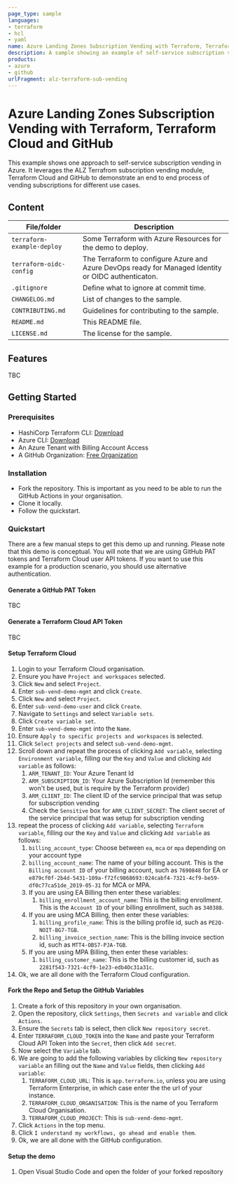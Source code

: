 ```yaml
---
page_type: sample
languages:
- terraform
- hcl
- yaml
name: Azure Landing Zones Subscription Vending with Terraform, Terraform Cloud and GitHub
description: A sample showing an example of self-service subscription vending with GitHub and Terraform Cloud.
products:
- azure
- github
urlFragment: alz-terraform-sub-vending
---
```


# Azure Landing Zones Subscription Vending with Terraform, Terraform Cloud and GitHub

This example shows one approach to self-service subscription vending in Azure. It leverages the ALZ Terrafrom subscription vending module, Terraform Cloud and GitHub to demonstrate an end to end process of vending subscriptions for different use cases.

## Content

| File/folder | Description |
|-------------|-------------|
| `terraform-example-deploy` | Some Terraform with Azure Resources for the demo to deploy. |
| `terraform-oidc-config` | The Terraform to configure Azure and Azure DevOps ready for Managed Identity or OIDC authenticaton. |
| `.gitignore` | Define what to ignore at commit time. |
| `CHANGELOG.md` | List of changes to the sample. |
| `CONTRIBUTING.md` | Guidelines for contributing to the sample. |
| `README.md` | This README file. |
| `LICENSE.md` | The license for the sample. |

## Features

TBC

## Getting Started

### Prerequisites

- HashiCorp Terraform CLI: [Download](https://www.terraform.io/downloads)
- Azure CLI: [Download](https://learn.microsoft.com/en-us/cli/azure/install-azure-cli-windows?tabs=azure-cli#install-or-update)
- An Azure Tenant with Billing Account Access
- A GitHub Organization: [Free Organization](https://aex.dev.azure.com/signup/)

### Installation

- Fork the repository. This is important as you need to be able to run the GitHub Actions in your organisation.
- Clone it locally.
- Follow the quickstart.

### Quickstart

There are a few manual steps to get this demo up and running. Please note that this demo is conceptual. You will note that we are using GitHub PAT tokens and Terraform Cloud user API tokens. If you want to use this example for a production scenario, you should use alternative authentication.

#### Generate a GitHub PAT Token

TBC

#### Generate a Terraform Cloud API Token

TBC

#### Setup Terraform Cloud

1. Login to your Terraform Cloud organisation.
1. Ensure you have `Project and workspaces` selected.
1. Click `New` and select `Project`.
1. Enter `sub-vend-demo-mgmt` and click `Create`.
1. Click `New` and select `Project`.
1. Enter `sub-vend-demo-user` and click `Create`.
1. Navigate to `Settings` and select `Variable sets`.
1. Click `Create variable set`.
1. Enter `sub-vend-demo-mgmt` into the `Name`.
1. Ensure `Apply to specific projects and workspaces` is selected.
1. Click `Select projects` and select `sub-vend-demo-mgmt`.
1. Scroll down and repeat the process of clicking `Add variable`, selecting `Environment variable`, filling our the `Key` and `Value` and clicking `Add variable` as follows:
    1. `ARM_TENANT_ID`: Your Azure Tenant Id
    1. `ARM_SUBSCRIPTION_ID`: Your Azure Subscription Id (remember this won't be used, but is require by the Terraform provider)
    1. `ARM_CLIENT_ID`: The client ID of the service principal that was setup for subscription vending
    1. Check the `Sensitive` box for `ARM_CLIENT_SECRET`: The client secret of the service principal that was setup for subscription vending
1. repeat the process of clicking `Add variable`, selecting `Terraform variable`, filling our the `Key` and `Value` and clicking `Add variable` as follows:
    1. `billing_account_type`: Choose between `ea`, `mca` or `mpa` depending on your account type
    1. `billing_account_name`: The name of your billing account. This is the `Billing account ID` of your billing account, such as `7690848` for EA or `e879cf0f-2b4d-5431-109a-f72fc9868693:024cabf4-7321-4cf9-be59-df0c77ca51de_2019-05-31` for MCA or MPA.
    1. If you are using EA Billing then enter these variables:
        1. `billing_enrollment_account_name`: This is the billing enrollment. This is the `Account ID` of your billing enrollment, such as `340388`.
    1. If you are using MCA Billing, then enter these variables:
        1. `billing_profile_name`: This is the billing profile id, such as `PE2Q-NOIT-BG7-TGB`.
        1. `billing_invoice_section_name`: This is the billing invoice section id, such as `MTT4-OBS7-PJA-TGB`.
    1. If you are using MPA Billing, then enter these variables:
        1. `billing_customer_name`: This is the billing customer id, such as `2281f543-7321-4cf9-1e23-edb4Oc31a31c`.
1. Ok, we are all done with the Terraform Cloud configuration.

#### Fork the Repo and Setup the GitHub Variables

1. Create a fork of this repository in your own organisation.
1. Open the repository, click `Settings`, then `Secrets and variable` and click `Actions`.
1. Ensure the `Secrets` tab is select, then click `New repository secret`.
1. Enter `TERRAFORM_CLOUD_TOKEN` into the `Name` and paste your Terraform Cloud API Token into the `Secret`, then click `Add secret`.
1. Now select the `Variable` tab. 
1. We are going to add the following variables by clicking `New repository variable` an filling out the `Name` and `Value` fields, then clicking `Add variable`:
    1. `TERRAFORM_CLOUD_URL`: This is `app.terraform.io`, unless you are using Terraform Enterprise, in which case enter the the url of your instance.
    1. `TERRAFORM_CLOUD_ORGANISATION`: This is the name of you Terraform Cloud Organisation.
    1. `TERRAFORM_CLOUD_PROJECT`: This is `sub-vend-demo-mgmt`.
1. Click `Actions` in the top menu.
1. Click `I understand my workflows, go ahead and enable them`.
1. Ok, we are all done with the GitHub configuration.

#### Setup the demo

1. Open Visual Studio Code and open the folder of your forked repository